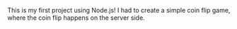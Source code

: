 This is my first project using Node.js! I had to create a simple coin flip game, where the coin flip happens on the server side.
